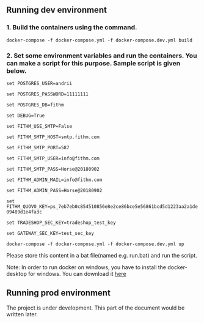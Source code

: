 ## Running dev environment

### 1. Build the containers using the command.

`docker-compose -f docker-compose.yml -f docker-compose.dev.yml build`

### 2. Set some environment variables and run the containers. You can make a script for this purpose. Sample script is given below.

`set POSTGRES_USER=andrii`

`set POSTGRES_PASSWORD=11111111`

`set POSTGRES_DB=fithm`

`set DEBUG=True`

`set FITHM_USE_SMTP=False`

`set FITHM_SMTP_HOST=smtp.fithm.com`

`set FITHM_SMTP_PORT=587`

`set FITHM_SMTP_USER=info@fithm.com`

`set FITHM_SMTP_PASS=Horse@20180902`

`set FITHM_ADMIN_MAIL=info@fithm.com`

`set FITHM_ADMIN_PASS=Horse@20180902`

`set FITHM_QUOVO_KEY=ps_7eb7eb0c854510856e8e2ce86bce5e56861bcd5d1223aa2a1de09489d1e4fa3c`

`set TRADESHOP_SEC_KEY=tradeshop_test_key`

`set GATEWAY_SEC_KEY=test_sec_key`

`docker-compose -f docker-compose.yml -f docker-compose.dev.yml up`

Please store this content in a bat file(named e.g. run.bat) and run the script. 

Note: In order to run docker on windows, you have to install the docker-desktop for windows. You can download it [here](https://hub.docker.com/editions/community/docker-ce-desktop-windows)

## Running prod environment

The project is under development. This part of the document would be written later.
